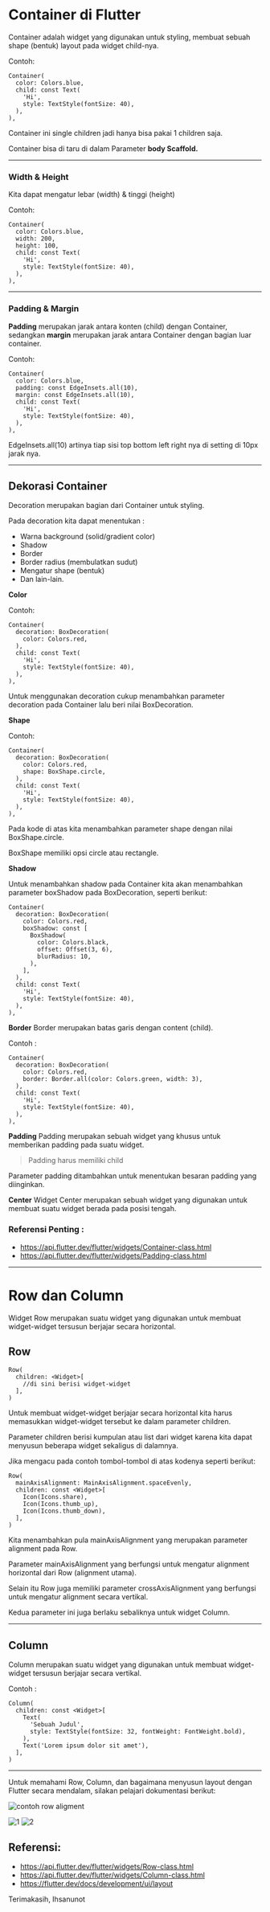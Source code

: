 # Container di Flutter

Container adalah widget yang digunakan untuk styling, membuat sebuah shape (bentuk) layout pada widget child-nya. 

Contoh:

```
Container(
  color: Colors.blue,
  child: const Text(
    'Hi', 
    style: TextStyle(fontSize: 40),
  ),
),
```

Container ini single children jadi hanya bisa pakai 1 children saja.

Container bisa di taru di dalam Parameter **body Scaffold.**

--- 

### Width & Height

Kita dapat mengatur lebar (width) & tinggi (height)

Contoh:

```
Container(
  color: Colors.blue,
  width: 200,
  height: 100,
  child: const Text(
    'Hi', 
    style: TextStyle(fontSize: 40),
  ),
),
```

---

### Padding & Margin

 **Padding** merupakan jarak antara konten (child) dengan Container, sedangkan **margin** merupakan jarak antara Container dengan bagian luar container.

Contoh:

```
Container(
  color: Colors.blue,
  padding: const EdgeInsets.all(10),
  margin: const EdgeInsets.all(10), 
  child: const Text(
    'Hi', 
    style: TextStyle(fontSize: 40),
  ),
),
```

EdgeInsets.all(10) artinya tiap sisi top bottom left right nya di setting di 10px jarak nya.

---

## Dekorasi Container

Decoration merupakan bagian dari Container untuk styling.

Pada decoration kita dapat menentukan :

* Warna background (solid/gradient color)
* Shadow 
* Border
* Border radius (membulatkan sudut)
* Mengatur shape (bentuk)
* Dan lain-lain.

**Color**

Contoh:
```
Container(
  decoration: BoxDecoration(
    color: Colors.red,
  ),
  child: const Text(
    'Hi', 
    style: TextStyle(fontSize: 40),
  ),
),
```

Untuk menggunakan decoration cukup menambahkan parameter decoration pada Container lalu beri nilai BoxDecoration.

**Shape**

Contoh:
```
Container(
  decoration: BoxDecoration(
    color: Colors.red,
    shape: BoxShape.circle,
  ),
  child: const Text(
    'Hi', 
    style: TextStyle(fontSize: 40),
  ),
),
```

Pada kode di atas kita menambahkan parameter shape dengan nilai BoxShape.circle. 

BoxShape memiliki opsi circle atau rectangle.

**Shadow**

Untuk menambahkan shadow pada Container kita akan menambahkan parameter boxShadow pada BoxDecoration, seperti berikut:

```
Container(
  decoration: BoxDecoration(
    color: Colors.red,
    boxShadow: const [
      BoxShadow(
        color: Colors.black,
        offset: Offset(3, 6),
        blurRadius: 10,
      ),
    ],
  ),
  child: const Text(
    'Hi', 
    style: TextStyle(fontSize: 40),
  ),
),
```

**Border**
Border merupakan batas garis dengan content (child).

Contoh :

```
Container(
  decoration: BoxDecoration(
    color: Colors.red,
    border: Border.all(color: Colors.green, width: 3),
  ),
  child: const Text(
    'Hi', 
    style: TextStyle(fontSize: 40),
  ),
),
```

**Padding**
Padding merupakan sebuah widget yang khusus untuk memberikan padding pada suatu widget.

> Padding harus memiliki child

Parameter padding ditambahkan untuk menentukan besaran padding yang diinginkan.

**Center**
Widget Center merupakan sebuah widget yang digunakan untuk membuat suatu widget berada pada posisi tengah.

### Referensi Penting :
* https://api.flutter.dev/flutter/widgets/Container-class.html
* https://api.flutter.dev/flutter/widgets/Padding-class.html

--- 

# Row dan Column

Widget Row merupakan suatu widget yang digunakan untuk membuat widget-widget tersusun berjajar secara horizontal.


## Row

```
Row(
  children: <Widget>[
    //di sini berisi widget-widget
  ],
)
```

Untuk membuat widget-widget berjajar secara horizontal kita harus memasukkan widget-widget tersebut ke dalam parameter children. 

Parameter children berisi kumpulan atau list dari widget 
karena kita dapat menyusun beberapa widget sekaligus di dalamnya. 

Jika mengacu pada contoh tombol-tombol di atas kodenya seperti berikut:


```
Row(
  mainAxisAlignment: MainAxisAlignment.spaceEvenly,
  children: const <Widget>[
    Icon(Icons.share),
    Icon(Icons.thumb_up),
    Icon(Icons.thumb_down),
  ],
)
```

Kita menambahkan pula mainAxisAlignment yang merupakan parameter alignment pada Row.

Parameter mainAxisAlignment yang berfungsi untuk mengatur alignment horizontal dari Row (alignment utama).



 Selain itu Row juga memiliki parameter crossAxisAlignment yang berfungsi untuk mengatur alignment secara vertikal. 
 
 Kedua parameter ini juga berlaku sebaliknya untuk widget Column.

---

## Column

Column merupakan suatu widget yang digunakan untuk membuat widget-widget tersusun berjajar secara vertikal.

Contoh :
```
Column(
  children: const <Widget>[
    Text(
      'Sebuah Judul',
      style: TextStyle(fontSize: 32, fontWeight: FontWeight.bold),
    ),
    Text('Lorem ipsum dolor sit amet'),
  ],
)
```

---


Untuk memahami Row, Column, dan bagaimana menyusun layout dengan Flutter secara mendalam, silakan pelajari dokumentasi berikut:

![contoh row aligment](https://user-images.githubusercontent.com/127992374/236868812-699e6a9a-b3f2-45f3-ad6a-ecdb9be14395.jpeg)

![1](https://user-images.githubusercontent.com/127992374/236868844-407334eb-fdb5-4083-8195-50f8173f2750.png)
![2](https://user-images.githubusercontent.com/127992374/236868871-745518f5-4aa7-4d3f-9166-fb755352ce20.png)


## Referensi:

- https://api.flutter.dev/flutter/widgets/Row-class.html
- https://api.flutter.dev/flutter/widgets/Column-class.html
- https://flutter.dev/docs/development/ui/layout

Terimakasih,
Ihsanunot
